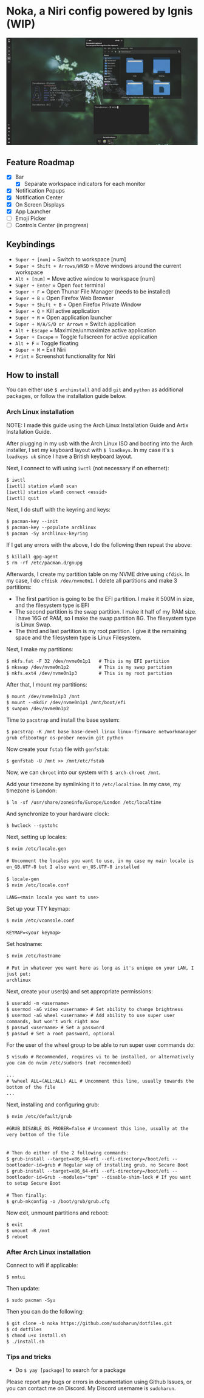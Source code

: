 # Noka, a Niri config powered by Ignis (WIP)

<div align="center">
  <img src="./assets/noka1.png">
</div>

## Feature Roadmap

- [x] Bar
  - [x] Separate workspace indicators for each monitor
- [x] Notification Popups
- [x] Notification Center
- [x] On Screen Displays
- [x] App Launcher
- [ ] Emoji Picker
- [ ] Controls Center (in progress)

## Keybindings

- `Super + [num]` = Switch to workspace [num]
- `Super + Shift + Arrows/WASD` = Move windows around the current workspace
- `Alt + [num]` = Move active window to workspace [num]
- `Super + Enter` = Open `foot` terminal
- `Super + F` = Open Thunar File Manager (needs to be installed)
- `Super + B` = Open Firefox Web Browser
- `Super + Shift + B` = Open Firefox Private Window
- `Super + Q` = Kill active application
- `Super + R` = Open application launcher
- `Super + W/A/S/D or Arrows` = Switch application
- `Alt + Escape` = Maximize/unmaximize active application
- `Super + Escape` = Toggle fullscreen for active application
- `Alt + F` = Toggle floating
- `Super + M` = Exit Niri
- `Print` = Screenshot functionality for Niri

## How to install

You can either use `$ archinstall` and add `git` and `python` as additional packages, or follow the installation guide below.

### Arch Linux installation

NOTE: I made this guide using the Arch Linux Installation Guide and Artix Installation Guide.

After plugging in my usb with the Arch Linux ISO and booting into the Arch installer, I set my keyboard layout with `$ loadkeys`. In my case it's `$ loadkeys uk` since I have a British keyboard layout.

Next, I connect to wifi using `iwctl` (not necessary if on ethernet):
```
$ iwctl
[iwctl] station wlan0 scan
[iwctl] station wlan0 connect <essid>
[iwctl] quit
```

Next, I do stuff with the keyring and keys:
```
$ pacman-key --init
$ pacman-key --populate archlinux
$ pacman -Sy archlinux-keyring
```

If I get any errors with the above, I do the following then repeat the above:
```
$ killall gpg-agent
$ rm -rf /etc/pacman.d/gnupg
```

Afterwards, I create my partition table on my NVME drive using `cfdisk`. In my case, I do `cfdisk /dev/nvme0n1`.
I delete all partitions and make 3 partitions:
- The first partition is going to be the EFI partition. I make it 500M in size, and the filesystem type is EFI
- The second partition is the swap partition. I make it half of my RAM size. I have 16G of RAM, so I make the swap partition 8G. The filesystem type is Linux Swap.
- The third and last partition is my root partition. I give it the remaining space and the filesystem type is Linux Filesystem.

Next, I make my partitions:
```
$ mkfs.fat -F 32 /dev/nvme0n1p1   # This is my EFI partition
$ mkswap /dev/nvme0n1p2           # This is my swap partition
$ mkfs.ext4 /dev/nvme0n1p3        # This is my root partition
```

After that, I mount my partitions:
```
$ mount /dev/nvme0n1p3 /mnt
$ mount --mkdir /dev/nvme0n1p1 /mnt/boot/efi
$ swapon /dev/nvme0n1p2
```

Time to `pacstrap` and install the base system:
```
$ pacstrap -K /mnt base base-devel linux linux-firmware networkmanager grub efibootmgr os-prober neovim git python
```

Now create your `fstab` file with `genfstab`:
```
$ genfstab -U /mnt >> /mnt/etc/fstab
```

Now, we can `chroot` into our system with `$ arch-chroot /mnt`.

Add your timezone by symlinking it to `/etc/localtime`. In my case, my timezone is London:
```
$ ln -sf /usr/share/zoneinfo/Europe/London /etc/localtime
```

And synchronize to your hardware clock:
```
$ hwclock --systohc
```

Next, setting up locales:
```
$ nvim /etc/locale.gen

# Uncomment the locales you want to use, in my case my main locale is en_GB.UTF-8 but I also want en_US.UTF-8 installed

$ locale-gen
$ nvim /etc/locale.conf

LANG=<main locale you want to use>

```

Set up your TTY keymap:
```
$ nvim /etc/vconsole.conf

KEYMAP=<your keymap>

```

Set hostname:
```
$ nvim /etc/hostname

# Put in whatever you want here as long as it's unique on your LAN, I just put:
archlinux

```


Next, create your user(s) and set appropriate permissions:
```
$ useradd -m <username>
$ usermod -aG video <username> # Set ability to change brightness
$ usermod -aG wheel <username> # Add ability to use super user commands, but won't work right now
$ passwd <username> # Set a password
$ passwd # Set a root password, optional
```

For the user of the wheel group to be able to run super user commands do:
```
$ visudo # Recommended, requires vi to be installed, or alternatively you can do nvim /etc/sudoers (not recommended)

...
# %wheel ALL=(ALL:ALL) ALL # Uncomment this line, usually towards the bottom of the file
...

```

Next, installing and configuring grub:
```
$ nvim /etc/default/grub

#GRUB_DISABLE_OS_PROBER=false # Uncomment this line, usually at the very bottom of the file


# Then do either of the 2 following commands:
$ grub-install --target=x86_64-efi --efi-directory=/boot/efi --bootloader-id=grub # Regular way of installing grub, no Secure Boot
$ grub-install --target=x86_64-efi --efi-directory=/boot/efi --bootloader-id=Grub --modules="tpm" --disable-shim-lock # If you want to setup Secure Boot

# Then finally:
$ grub-mkconfig -o /boot/grub/grub.cfg
```

Now exit, unmount partitions and reboot:
```
$ exit
$ umount -R /mnt
$ reboot
```

### After Arch Linux installation

Connect to wifi if applicable:
```
$ nmtui
```

Then update:
```
$ sudo pacman -Syu
```

Then you can do the following:
```
$ git clone -b noka https://github.com/sudoharun/dotfiles.git
$ cd dotfiles
$ chmod u+x install.sh
$ ./install.sh
```

### Tips and tricks

- Do `$ yay [package]` to search for a package


Please report any bugs or errors in documentation using Github Issues, or you can contact me on Discord. My Discord username is `sudoharun`.
